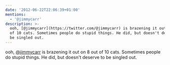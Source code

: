 ```yaml
---
date: '2012-06-22T22:06:39+01:00'
mentions:
  - '@jimmycarr'
description: >-
  ooh, [@jimmycarr](https://twitter.com/@jimmycarr) is brazening it out on 8 out
  of 10 cats. Sometimes people do stupid things. He did, but doesn't deserve to
  be singled out.
---
```

ooh, [@jimmycarr](https://twitter.com/@jimmycarr) is brazening it out on 8 out of 10 cats. Sometimes people do stupid things. He did, but doesn't deserve to be singled out.
